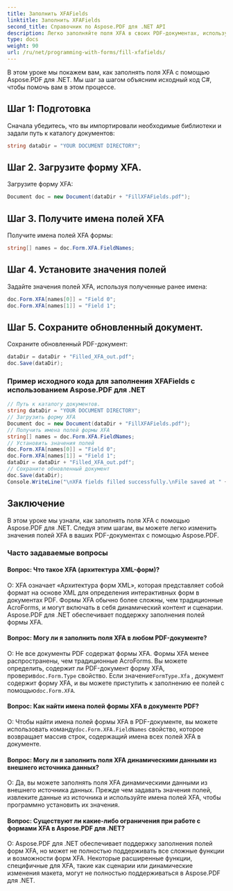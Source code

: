 ```yaml
---
title: Заполнить XFAFields
linktitle: Заполнить XFAFields
second_title: Справочник по Aspose.PDF для .NET API
description: Легко заполняйте поля XFA в своих PDF-документах, используя Aspose.PDF для .NET.
type: docs
weight: 90
url: /ru/net/programming-with-forms/fill-xfafields/
---
```

В этом уроке мы покажем вам, как заполнять поля XFA с помощью Aspose.PDF для .NET. Мы шаг за шагом объясним исходный код C#, чтобы помочь вам в этом процессе.

## Шаг 1: Подготовка

Сначала убедитесь, что вы импортировали необходимые библиотеки и задали путь к каталогу документов:

```csharp
string dataDir = "YOUR DOCUMENT DIRECTORY";
```

## Шаг 2. Загрузите форму XFA.

Загрузите форму XFA:

```csharp
Document doc = new Document(dataDir + "FillXFAFields.pdf");
```

## Шаг 3. Получите имена полей XFA

Получите имена полей XFA формы:

```csharp
string[] names = doc.Form.XFA.FieldNames;
```

## Шаг 4. Установите значения полей

Задайте значения полей XFA, используя полученные ранее имена:

```csharp
doc.Form.XFA[names[0]] = "Field 0";
doc.Form.XFA[names[1]] = "Field 1";
```

## Шаг 5. Сохраните обновленный документ.

Сохраните обновленный PDF-документ:

```csharp
dataDir = dataDir + "Filled_XFA_out.pdf";
doc.Save(dataDir);
```

### Пример исходного кода для заполнения XFAFields с использованием Aspose.PDF для .NET 
```csharp
// Путь к каталогу документов.
string dataDir = "YOUR DOCUMENT DIRECTORY";
// Загрузить форму XFA
Document doc = new Document(dataDir + "FillXFAFields.pdf");
// Получить имена полей формы XFA
string[] names = doc.Form.XFA.FieldNames;
// Установить значения полей
doc.Form.XFA[names[0]] = "Field 0";
doc.Form.XFA[names[1]] = "Field 1";
dataDir = dataDir + "Filled_XFA_out.pdf";
// Сохраните обновленный документ
doc.Save(dataDir);
Console.WriteLine("\nXFA fields filled successfully.\nFile saved at " + dataDir);
```

## Заключение

В этом уроке мы узнали, как заполнять поля XFA с помощью Aspose.PDF для .NET. Следуя этим шагам, вы можете легко изменить значения полей XFA в ваших PDF-документах с помощью Aspose.PDF.

### Часто задаваемые вопросы

#### Вопрос: Что такое XFA (архитектура XML-форм)?

О: XFA означает «Архитектура форм XML», которая представляет собой формат на основе XML для определения интерактивных форм в документах PDF. Формы XFA обычно более сложны, чем традиционные AcroForms, и могут включать в себя динамический контент и сценарии. Aspose.PDF для .NET обеспечивает поддержку заполнения полей формы XFA.

#### Вопрос: Могу ли я заполнить поля XFA в любом PDF-документе?

 О: Не все документы PDF содержат формы XFA. Формы XFA менее распространены, чем традиционные AcroForms. Вы можете определить, содержит ли PDF-документ форму XFA, проверив`doc.Form.Type` свойство. Если значение`FormType.Xfa` , документ содержит форму XFA, и вы можете приступить к заполнению ее полей с помощью`doc.Form.XFA`.

#### Вопрос: Как найти имена полей формы XFA в документе PDF?

 О: Чтобы найти имена полей формы XFA в PDF-документе, вы можете использовать команду`doc.Form.XFA.FieldNames` свойство, которое возвращает массив строк, содержащий имена всех полей XFA в документе.

#### Вопрос: Могу ли я заполнить поля XFA динамическими данными из внешнего источника данных?

О: Да, вы можете заполнять поля XFA динамическими данными из внешнего источника данных. Прежде чем задавать значения полей, извлеките данные из источника и используйте имена полей XFA, чтобы программно установить их значения.

#### Вопрос: Существуют ли какие-либо ограничения при работе с формами XFA в Aspose.PDF для .NET?

О: Aspose.PDF для .NET обеспечивает поддержку заполнения полей форм XFA, но может не полностью поддерживать все сложные функции и возможности форм XFA. Некоторые расширенные функции, специфичные для XFA, такие как сценарии или динамические изменения макета, могут не полностью поддерживаться в Aspose.PDF для .NET.